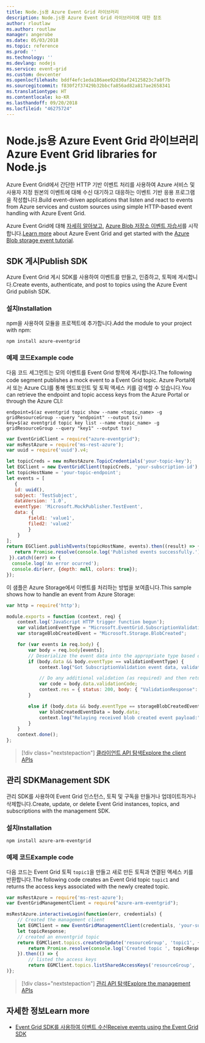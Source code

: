 ```yaml
---
title: Node.js용 Azure Event Grid 라이브러리
description: Node.js용 Azure Event Grid 라이브러리에 대한 참조
author: rloutlaw
ms.author: routlaw
manager: angerobe
ms.date: 05/03/2018
ms.topic: reference
ms.prod: ''
ms.technology: ''
ms.devlang: nodejs
ms.service: event-grid
ms.custom: devcenter
ms.openlocfilehash: bddf4efc1eda186aee92d30af24125823c7a8f7b
ms.sourcegitcommit: f830f2f37429b32bbcfa856ad82a817ae2658341
ms.translationtype: HT
ms.contentlocale: ko-KR
ms.lasthandoff: 09/20/2018
ms.locfileid: "46275724"
---
```

# <a name="azure-event-grid-libraries-for-nodejs"></a><span data-ttu-id="5103d-103">Node.js용 Azure Event Grid 라이브러리</span><span class="sxs-lookup"><span data-stu-id="5103d-103">Azure Event Grid libraries for Node.js</span></span>

<span data-ttu-id="5103d-104">Azure Event Grid에서 간단한 HTTP 기반 이벤트 처리를 사용하여 Azure 서비스 및 사용자 지정 원본의 이벤트에 대해 수신 대기하고 대응하는 이벤트 기반 응용 프로그램을 작성합니다.</span><span class="sxs-lookup"><span data-stu-id="5103d-104">Build event-driven applications that listen and react to events from Azure services and custom sources using simple HTTP-based event handling with Azure Event Grid.</span></span>

<span data-ttu-id="5103d-105">Azure Event Grid에 대해 [자세히 알아보고](/azure/event-grid/overview), [Azure Blob 저장소 이벤트 자습서](/azure/storage/blobs/storage-blob-event-quickstart)를 시작합니다.</span><span class="sxs-lookup"><span data-stu-id="5103d-105">[Learn more](/azure/event-grid/overview) about Azure Event Grid and get started with the [Azure Blob storage event tutorial](/azure/storage/blobs/storage-blob-event-quickstart).</span></span> 

## <a name="publish-sdk"></a><span data-ttu-id="5103d-106">SDK 게시</span><span class="sxs-lookup"><span data-stu-id="5103d-106">Publish SDK</span></span>

<span data-ttu-id="5103d-107">Azure Event Grid 게시 SDK를 사용하여 이벤트를 만들고, 인증하고, 토픽에 게시합니다.</span><span class="sxs-lookup"><span data-stu-id="5103d-107">Create events, authenticate, and post to topics using the Azure Event Grid publish SDK.</span></span>

### <a name="installation"></a><span data-ttu-id="5103d-108">설치</span><span class="sxs-lookup"><span data-stu-id="5103d-108">Installation</span></span>

<span data-ttu-id="5103d-109">npm을 사용하여 모듈을 프로젝트에 추가합니다.</span><span class="sxs-lookup"><span data-stu-id="5103d-109">Add the module to your project with npm:</span></span>

```bash
npm install azure-eventgrid
```

### <a name="example-code"></a><span data-ttu-id="5103d-110">예제 코드</span><span class="sxs-lookup"><span data-stu-id="5103d-110">Example code</span></span>

<span data-ttu-id="5103d-111">다음 코드 세그먼트는 모의 이벤트를 Event Grid 항목에 게시합니다.</span><span class="sxs-lookup"><span data-stu-id="5103d-111">The following code segment publishes a mock event to a Event Grid topic.</span></span> <span data-ttu-id="5103d-112">Azure Portal에서 또는 Azure CLI를 통해 엔드포인트 및 토픽 액세스 키를 검색할 수 있습니다.</span><span class="sxs-lookup"><span data-stu-id="5103d-112">You can retrieve the endpoint and topic access keys from the Azure Portal or through the Azure CLI:</span></span>

```azurecli-interactive
endpoint=$(az eventgrid topic show --name <topic_name> -g gridResourceGroup --query "endpoint" --output tsv)
key=$(az eventgrid topic key list --name <topic_name> -g gridResourceGroup --query "key1" --output tsv)
```

```javascript
var EventGridClient = require("azure-eventgrid");
var msRestAzure = require('ms-rest-azure');
var uuid = require('uuid').v4;

let topicCreds = new msRestAzure.TopicCredentials('your-topic-key');
let EGClient = new EventGridClient(topicCreds, 'your-subscription-id');
let topicHostName = 'your-topic-endpoint';
let events = [
   {
   id: uuid(),
   subject: 'TestSubject',
   dataVersion: '1.0',
   eventType: 'Microsoft.MockPublisher.TestEvent',
   data: {
        field1: 'value1',
        filed2: 'value2'
        }
    }
];
return EGClient.publishEvents(topicHostName, events).then((result) => {
   return Promise.resolve(console.log('Published events successfully.'));
 }).catch((err) => {
  console.log('An error ocurred');
  console.dir(err, {depth: null, colors: true});
});
```

<span data-ttu-id="5103d-113">이 샘플은 Azure Storage에서 이벤트를 처리하는 방법을 보여줍니다.</span><span class="sxs-lookup"><span data-stu-id="5103d-113">This sample shows how to handle an event from Azure Storage:</span></span>

```javascript
var http = require('http');

module.exports = function (context, req) {
    context.log('JavaScript HTTP trigger function begun');
    var validationEventType = "Microsoft.EventGrid.SubscriptionValidationEvent";
    var storageBlobCreatedEvent = "Microsoft.Storage.BlobCreated";

    for (var events in req.body) {
        var body = req.body[events];
        // Deserialize the event data into the appropriate type based on event type  
        if (body.data && body.eventType == validationEventType) {
            context.log("Got SubscriptionValidation event data, validation code: " + body.data.validationCode + " topic: " + body.topic);

            // Do any additional validation (as required) and then return back the below response
            var code = body.data.validationCode;
            context.res = { status: 200, body: { "ValidationResponse": code } };
        }

        else if (body.data && body.eventType == storageBlobCreatedEvent) {
            var blobCreatedEventData = body.data;
            context.log("Relaying received blob created event payload:" + JSON.stringify(blobCreatedEventData));
        }
    }
    context.done();
};
```

> [!div class="nextstepaction"]
> [<span data-ttu-id="5103d-114">클라이언트 API 탐색</span><span class="sxs-lookup"><span data-stu-id="5103d-114">Explore the client APIs</span></span>](/javascript/api/overview/azure/eventgrid/client)

## <a name="management-sdk"></a><span data-ttu-id="5103d-115">관리 SDK</span><span class="sxs-lookup"><span data-stu-id="5103d-115">Management SDK</span></span>

<span data-ttu-id="5103d-116">관리 SDK를 사용하여 Event Grid 인스턴스, 토픽 및 구독을 만들거나 업데이트하거나 삭제합니다.</span><span class="sxs-lookup"><span data-stu-id="5103d-116">Create, update, or delete Event Grid instances, topics, and subscriptions with the management SDK.</span></span>

### <a name="installation"></a><span data-ttu-id="5103d-117">설치</span><span class="sxs-lookup"><span data-stu-id="5103d-117">Installation</span></span>

```
npm install azure-arm-eventgrid
```

### <a name="example-code"></a><span data-ttu-id="5103d-118">예제 코드</span><span class="sxs-lookup"><span data-stu-id="5103d-118">Example code</span></span>

<span data-ttu-id="5103d-119">다음 코드는 Event Grid 토픽 `topic1`을 만들고 새로 만든 토픽과 연결된 액세스 키를 반환합니다.</span><span class="sxs-lookup"><span data-stu-id="5103d-119">The following code creates an Event Grid topic `topic1` and returns the access keys associated with the newly created topic.</span></span>

```javascript
var msRestAzure = require('ms-rest-azure');
var EventGridManagementClient = require("azure-arm-eventgrid");

msRestAzure.interactiveLogin(function(err, credentials) {
    // Created the management client
    let EGMClient = new EventGridManagementClient(credentials, 'your-subscription-id');
    let topicResponse;
    // created an enventgrid topic
    return EGMClient.topics.createOrUpdate('resourceGroup', 'topic1', { location: 'westus' }).then((topicResponse) => {
        return Promise.resolve(console.log('Created topic ', topicResponse));
    }).then(() => {
        // listed the access keys
        return EGMClient.topics.listSharedAccessKeys('resourceGroup', 'topic1')}
)};
```

> [!div class="nextstepaction"]
> [<span data-ttu-id="5103d-120">관리 API 탐색</span><span class="sxs-lookup"><span data-stu-id="5103d-120">Explore the management APIs</span></span>](/javascript/api/overview/azure/eventgrid/management)

## <a name="learn-more"></a><span data-ttu-id="5103d-121">자세한 정보</span><span class="sxs-lookup"><span data-stu-id="5103d-121">Learn more</span></span>

- [<span data-ttu-id="5103d-122">Event Grid SDK를 사용하여 이벤트 수신</span><span class="sxs-lookup"><span data-stu-id="5103d-122">Receive events using the Event Grid SDK</span></span>](/azure/event-grid/receive-events)
